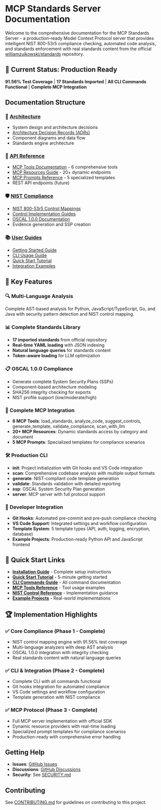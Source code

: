 # MCP Standards Server Documentation

Welcome to the comprehensive documentation for the MCP Standards Server - a production-ready Model Context Protocol server that provides intelligent NIST 800-53r5 compliance checking, automated code analysis, and standards enforcement with real standards content from the official [williamzujkowski/standards](https://github.com/williamzujkowski/standards) repository.

## 🚀 Current Status: Production Ready

**91.56% Test Coverage** | **17 Standards Imported** | **All CLI Commands Functional** | **Complete MCP Integration**

## Documentation Structure

### 📐 [Architecture](./architecture/)
- System design and architecture decisions
- [Architecture Decision Records (ADRs)](./architecture/decisions/)
- Component diagrams and data flow
- Standards engine architecture

### 🔌 [API Reference](./api/)
- [MCP Tools Documentation](./api/mcp-tools.md) - 6 comprehensive tools
- [MCP Resources Guide](./api/mcp-resources.md) - 20+ dynamic endpoints
- [MCP Prompts Reference](./api/mcp-prompts.md) - 5 specialized templates
- REST API endpoints (future)

### 🛡️ [NIST Compliance](./nist/)
- [NIST 800-53r5 Control Mappings](./nist/controls.md)
- [Control Implementation Guides](./nist/implementation.md)
- [OSCAL 1.0.0 Documentation](./nist/oscal.md)
- Evidence generation and SSP creation

### 📚 [User Guides](./guides/)
- [Getting Started Guide](./guides/installation.md)
- [CLI Usage Guide](./guides/cli.md)
- [Quick Start Tutorial](./guides/quickstart.md)
- [Integration Examples](./guides/integration.md)

## 🎯 Key Features

### 🔍 **Multi-Language Analysis**
Complete AST-based analysis for Python, JavaScript/TypeScript, Go, and Java with security pattern detection and NIST control mapping.

### 📊 **Complete Standards Library**
- **17 imported standards** from official repository
- **Real-time YAML loading** with JSON indexing
- **Natural language queries** for standards content
- **Token-aware loading** for LLM optimization

### 📋 **OSCAL 1.0.0 Compliance**
- Generate complete System Security Plans (SSPs)
- Component-based architecture modeling
- SHA256 integrity checking for exports
- NIST profile support (low/moderate/high)

### 🤖 **Complete MCP Integration**
- **6 MCP Tools**: load_standards, analyze_code, suggest_controls, generate_template, validate_compliance, scan_with_llm
- **20+ MCP Resources**: Dynamic standards access by category and document
- **5 MCP Prompts**: Specialized templates for compliance scenarios

### 🛠️ **Production CLI**
- **init**: Project initialization with Git hooks and VS Code integration
- **scan**: Comprehensive codebase analysis with multiple output formats
- **generate**: NIST-compliant code template generation
- **validate**: Standards validation with detailed reporting
- **ssp**: OSCAL System Security Plan generation
- **server**: MCP server with full protocol support

### 🔧 **Developer Integration**
- **Git Hooks**: Automated pre-commit and pre-push compliance checking
- **VS Code Support**: Integrated settings and workflow configuration
- **Template System**: 5 template types (API, auth, logging, encryption, database)
- **Example Projects**: Production-ready Python API and JavaScript frontend

## 📖 Quick Start Links

- **[Installation Guide](./guides/installation.md)** - Complete setup instructions
- **[Quick Start Tutorial](./guides/quickstart.md)** - 5-minute getting started
- **[CLI Commands Guide](./guides/cli.md)** - All command documentation
- **[MCP Tools Reference](./api/mcp-tools.md)** - Tool usage examples
- **[NIST Control Reference](./nist/controls.md)** - Implementation guidance
- **[Example Projects](../examples/)** - Real-world implementations

## 🏆 Implementation Highlights

### ✅ **Core Compliance (Phase 1 - Complete)**
- NIST control mapping engine with 91.56% test coverage
- Multi-language analyzers with deep AST analysis
- OSCAL 1.0.0 integration with integrity checking
- Real standards content with natural language queries

### ✅ **CLI & Integration (Phase 2 - Complete)**
- Complete CLI with all commands functional
- Git hooks integration for automated compliance
- VS Code settings and workflow configuration
- Template generation with NIST compliance

### ✅ **MCP Protocol (Phase 3 - Complete)**
- Full MCP server implementation with official SDK
- Dynamic resource providers with real-time loading
- Specialized prompt templates for compliance scenarios
- Production-ready with comprehensive error handling

## Getting Help

- **Issues**: [GitHub Issues](https://github.com/williamzujkowski/mcp-standards-server/issues)
- **Discussions**: [GitHub Discussions](https://github.com/williamzujkowski/mcp-standards-server/discussions)
- **Security**: See [SECURITY.md](../SECURITY.md)

## Contributing

See [CONTRIBUTING.md](../CONTRIBUTING.md) for guidelines on contributing to this project.